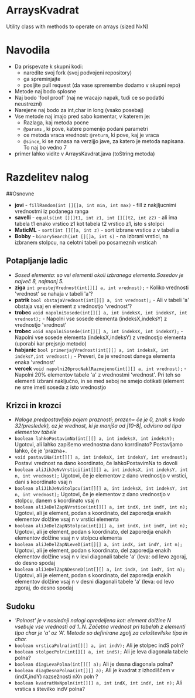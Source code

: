 ArraysKvadrat
=============

Utility class with methods to operate on arrays (sized NxN)

# Navodila
  - Da prispevate k skupni kodi:
    - naredite svoj fork (svoj podvojeni repository)
    - ga spreminjajte
    - posljite pull request (da vase spremembe dodamo v skupni repo)
  - Metode naj bodo splosne
  - Naj bodo 'fool proof' (naj ne vracajo napak, tudi ce so podatki neustrezni)
  - Narejene naj bodo za int,char in long (vsako posebaj) 
  - Vse metode naj imajo pred sabo komentar, v katerem je:
    - Razlaga, kaj metoda pocne
    - `@params` , ki pove, katere pomenijo podani parametri
    - ce metoda vraca vrednost: `@return`, ki pove, kaj je vraca
    - `@since`, ki se nanasa na verzijjo jave, za katero je metoda napisana. To naj bo vedno 7
  - primer lahko vidite v ArraysKavdrat.java (toString metoda)

# Razdelitev nalog
##Osnovne
  - **jovi**    - `fillRandom(int [][]a, int min, int max)` - fill z nakjljucnimi vrednostmi iz podanega ranga 
  - **savelli** - `equals(int [][]t1, int z1, int [][]t2, int z2)` - ali ima tabela t1 enako vrstico z1 kot tabela t2 vrstico z1, isto s stolpci
  - **MaticML** - `sort(int [][]a, int z)` - sort izbrane vrstice z v tabeli a
  - **Bobby** 	- `binarySearch(int [][]a, int s)` 	- na izbrani vrstici, na izbranem stolpcu, na celotni tabeli po posameznih vrsticah
    
## Potapljanje ladic
  - *Sosed elementa: so vsi elementi okoli izbranega elementa.Sosedov je največ 8, najmanj 5.*
  - **ziga** `int prestejVrednost(int[][] a, int vrednost);`  - Koliko vrednosti 'vrednost' se nahaja v tabeli 'a'?
  - **patrik** `bool obstajaVrednost(int[][] a, int vrednost);` - Ali v tabeli 'a' obstaja vsaj en element z vrednostjo 'vrednost'?
  - **trobec** `void napolniSosede(int[][] a, int indeksX, int indeksY, int vrednost);`   - Napolni vse sosede elementa (indeksX,indeksY) z vrednostjo 'vrednost'
  - **trobec** `void napolniSosede(int[][] a, int indeksX, int indeksY);`  - Napolni vse sosede elementa (indeksX,indeksY) z vrednostjo elementa (uporabi kar prejsnjo metodo)
  - **habjanic** `bool primerjajVrednost(int[][] a, int indeksX, int indeksY,int vrednost);`  - Preveri, če je vrednost danega elementa enaka 'vrednost'
  - **vercek** `void napolni20procNaklRazmejeno(int[][] a, int vrednost);` - Napolni 20% elementov tabele 'a' z vrednostmi 'vrednost'. Pri teh so elementi izbrani naključno, in se med seboj ne smejo dotikati (element ne sme imeti soseda z isto vrednostjo

## Krizci in krozci
  - *Naloge predpostavljajo pojem praznosti; prazen= če je 0, znak s kodo 32(presledek), oz je vrednost, ki je manjša od |10-8|, odvisno od tipa elementov tabele*
  - `boolean lahkoPostavimNa(int[][] a, int indeksX, int indeksY);` Ugotovi, ali lahko zapišemo vrednostna dano korrdinato? Postavljamo lahko, če je 'prazna+.
  - `void postaviNa(int[][] a, int indeksX, int indeksY, int vrednost);` Postavi vrednost na dano koordinato, če lahkoPostavimNa to dovoli
  - `boolean aliJihJeNvVrstici(int[][] a, int indeksX, int indeksY, int n, int vrednost);` Ugotovi, če je elementov z dano vrednostjo v vrstici, dani s koordinato vsaj n
  - `boolean aliJihJeNvStolpcu(int[][] a, int indeksX, int indeksY, int n, int vrednost);` Ugotovi, če je elementov z dano vrednostjo v stolpcu, danem s koordinato vsaj n
  - `boolean aliJeDelZapNVrstice(int[][] a, int indX, int indY, int n);` Ugotovi, ali je element, podan s koordinato, del zaporedja enakih elementov dolžine vsaj n v vrstici elementa
  - `boolean aliJeDelZapNStolpca(int[][] a, int indX, int indY, int n);` Ugotovi, ali je element, podan s koordinato, del zaporedja enakih elementov dolžine vsaj n v stolpcu elementa
  - `boolean aliJeDelZapNLeveD(int[][] a, int indX, int indY, int n);` Ugotovi, ali je element, podan s koordinato, del zaporedja enakih elementov dolžine vsaj n v levi diagonali tabele 'a’ (leva: od levo zgoraj, do desno spodaj
  - `boolean aliJeDelZapNDesneD(int[][] a, int indX, int indY, int n);` Ugotovi, ali je element, podan s koordinato, del zaporedja enakih elementov dolžine vsaj n v desni diagonali tabele 'a’ (leva: od levo zgoraj, do desno spodaj

## Sudoku
  - *'Polnost' je v naslednji nalogi opredeljena kot: element dolžine N vsebuje vse vrednosti od 1..N. Začetna vrednost pri tabelah z elementi tipa char je 'a' oz 'A'. Metode so definirane zgolj za celoštevilske tipa in char.*
  - `boolean vrsticaPolna(int[][] a, int indV);` Ali je stolpec indS poln?
  - `boolean stolpecPoln(int[][] a, int indS);` Ali je leva diagonala tabele polna?
  - `boolean diagLevaPolna(int[][] a);` Ali je desna diagonala polna?
  - `boolean diagDesnaPolna(int[][] a);` Ali je kvadrat z izhodiščem v (indX,indY) razsežnosti nXn poln ?
  - `boolean kvadratNxNpoln(int[][] a, int indX, int indY, int n);` Ali vrstica s številko indV polna?

